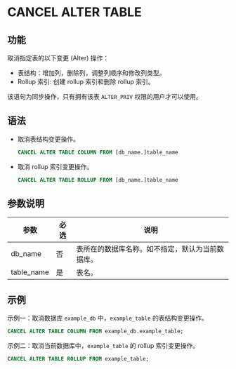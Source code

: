 # CANCEL ALTER TABLE

## 功能

取消指定表的以下变更 (Alter) 操作：

- 表结构：增加列，删除列，调整列顺序和修改列类型。
- Rollup 索引: 创建 rollup 索引和删除 rollup 索引。

该语句为同步操作，只有拥有该表 `ALTER_PRIV` 权限的用户才可以使用。

## 语法

- 取消表结构变更操作。

    ```SQL
    CANCEL ALTER TABLE COLUMN FROM [db_name.]table_name
    ```

- 取消 rollup 索引变更操作。

    ```SQL
    CANCEL ALTER TABLE ROLLUP FROM [db_name.]table_name
    ```

## 参数说明

| **参数**   | **必选** | **说明**                                         |
| ---------- | -------- | ------------------------------------------------ |
| db_name    | 否       | 表所在的数据库名称。如不指定，默认为当前数据库。 |
| table_name | 是       | 表名。                                           |

## 示例

示例一：取消数据库 `example_db` 中，`example_table` 的表结构变更操作。

```SQL
CANCEL ALTER TABLE COLUMN FROM example_db.example_table;
```

示例二：取消当前数据库中，`example_table` 的 rollup 索引变更操作。

```SQL
CANCEL ALTER TABLE ROLLUP FROM example_table;
```

